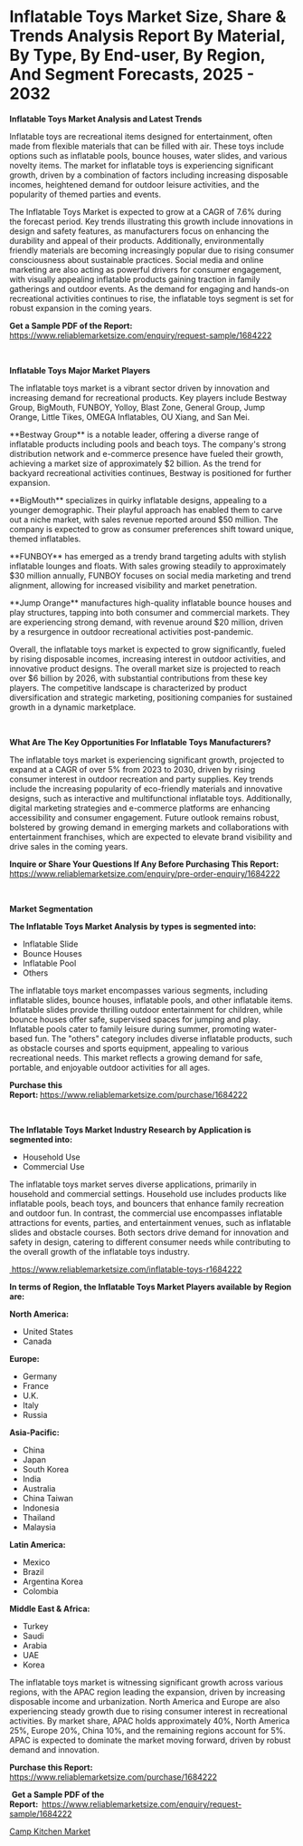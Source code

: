 <p><h1>Inflatable Toys Market Size, Share & Trends Analysis Report By Material, By Type, By End-user, By Region, And Segment Forecasts, 2025 - 2032</h1></p><p><strong>Inflatable Toys Market Analysis and Latest Trends</strong></p>
<p><p>Inflatable toys are recreational items designed for entertainment, often made from flexible materials that can be filled with air. These toys include options such as inflatable pools, bounce houses, water slides, and various novelty items. The market for inflatable toys is experiencing significant growth, driven by a combination of factors including increasing disposable incomes, heightened demand for outdoor leisure activities, and the popularity of themed parties and events.</p><p>The Inflatable Toys Market is expected to grow at a CAGR of 7.6% during the forecast period. Key trends illustrating this growth include innovations in design and safety features, as manufacturers focus on enhancing the durability and appeal of their products. Additionally, environmentally friendly materials are becoming increasingly popular due to rising consumer consciousness about sustainable practices. Social media and online marketing are also acting as powerful drivers for consumer engagement, with visually appealing inflatable products gaining traction in family gatherings and outdoor events. As the demand for engaging and hands-on recreational activities continues to rise, the inflatable toys segment is set for robust expansion in the coming years.</p></p>
<p><strong>Get a Sample PDF of the Report:&nbsp;</strong> <a href="https://www.reliablemarketsize.com/enquiry/request-sample/1684222?utm_campaign=1889&utm_medium=2&utm_source=Github&utm_content=ia&utm_term=05042025&utm_id=inflatable-toys">https://www.reliablemarketsize.com/enquiry/request-sample/1684222</a></p>
<p>&nbsp;</p>
<p><strong>Inflatable Toys Major Market Players</strong></p>
<p><p>The inflatable toys market is a vibrant sector driven by innovation and increasing demand for recreational products. Key players include Bestway Group, BigMouth, FUNBOY, Yolloy, Blast Zone, General Group, Jump Orange, Little Tikes, OMEGA Inflatables, OU Xiang, and San Mei. </p><p>**Bestway Group** is a notable leader, offering a diverse range of inflatable products including pools and beach toys. The company's strong distribution network and e-commerce presence have fueled their growth, achieving a market size of approximately $2 billion. As the trend for backyard recreational activities continues, Bestway is positioned for further expansion.</p><p>**BigMouth** specializes in quirky inflatable designs, appealing to a younger demographic. Their playful approach has enabled them to carve out a niche market, with sales revenue reported around $50 million. The company is expected to grow as consumer preferences shift toward unique, themed inflatables.</p><p>**FUNBOY** has emerged as a trendy brand targeting adults with stylish inflatable lounges and floats. With sales growing steadily to approximately $30 million annually, FUNBOY focuses on social media marketing and trend alignment, allowing for increased visibility and market penetration.</p><p>**Jump Orange** manufactures high-quality inflatable bounce houses and play structures, tapping into both consumer and commercial markets. They are experiencing strong demand, with revenue around $20 million, driven by a resurgence in outdoor recreational activities post-pandemic.</p><p>Overall, the inflatable toys market is expected to grow significantly, fueled by rising disposable incomes, increasing interest in outdoor activities, and innovative product designs. The overall market size is projected to reach over $6 billion by 2026, with substantial contributions from these key players. The competitive landscape is characterized by product diversification and strategic marketing, positioning companies for sustained growth in a dynamic marketplace.</p></p>
<p>&nbsp;</p>
<p><strong>What Are The Key Opportunities For Inflatable Toys Manufacturers?</strong></p>
<p><p>The inflatable toys market is experiencing significant growth, projected to expand at a CAGR of over 5% from 2023 to 2030, driven by rising consumer interest in outdoor recreation and party supplies. Key trends include the increasing popularity of eco-friendly materials and innovative designs, such as interactive and multifunctional inflatable toys. Additionally, digital marketing strategies and e-commerce platforms are enhancing accessibility and consumer engagement. Future outlook remains robust, bolstered by growing demand in emerging markets and collaborations with entertainment franchises, which are expected to elevate brand visibility and drive sales in the coming years.</p></p>
<p><strong>Inquire or Share Your Questions If Any Before Purchasing This Report:</strong> <a href="https://www.reliablemarketsize.com/enquiry/pre-order-enquiry/1684222?utm_campaign=1889&utm_medium=2&utm_source=Github&utm_content=ia&utm_term=05042025&utm_id=inflatable-toys">https://www.reliablemarketsize.com/enquiry/pre-order-enquiry/1684222</a></p>
<p>&nbsp;</p>
<p><strong>Market Segmentation</strong></p>
<p><strong>The Inflatable Toys Market Analysis by types is segmented into:</strong></p>
<p><ul><li>Inflatable Slide</li><li>Bounce Houses</li><li>Inflatable Pool</li><li>Others</li></ul></p>
<p><p>The inflatable toys market encompasses various segments, including inflatable slides, bounce houses, inflatable pools, and other inflatable items. Inflatable slides provide thrilling outdoor entertainment for children, while bounce houses offer safe, supervised spaces for jumping and play. Inflatable pools cater to family leisure during summer, promoting water-based fun. The "others" category includes diverse inflatable products, such as obstacle courses and sports equipment, appealing to various recreational needs. This market reflects a growing demand for safe, portable, and enjoyable outdoor activities for all ages.</p></p>
<p><strong>Purchase this Report:&nbsp;</strong><a href="https://www.reliablemarketsize.com/purchase/1684222?utm_campaign=1889&utm_medium=2&utm_source=Github&utm_content=ia&utm_term=05042025&utm_id=inflatable-toys">https://www.reliablemarketsize.com/purchase/1684222</a></p>
<p>&nbsp;</p>
<p><strong>The Inflatable Toys Market Industry Research by Application is segmented into:</strong></p>
<p><ul><li>Household Use</li><li>Commercial Use</li></ul></p>
<p><p>The inflatable toys market serves diverse applications, primarily in household and commercial settings. Household use includes products like inflatable pools, beach toys, and bouncers that enhance family recreation and outdoor fun. In contrast, the commercial use encompasses inflatable attractions for events, parties, and entertainment venues, such as inflatable slides and obstacle courses. Both sectors drive demand for innovation and safety in design, catering to different consumer needs while contributing to the overall growth of the inflatable toys industry.</p></p>
<p><a href="https://www.reliablemarketsize.com/inflatable-toys-r1684222?utm_campaign=1889&utm_medium=2&utm_source=Github&utm_content=ia&utm_term=05042025&utm_id=inflatable-toys">&nbsp;https://www.reliablemarketsize.com/inflatable-toys-r1684222</a></p>
<p><strong>In terms of Region, the Inflatable Toys Market Players available by Region are:</strong></p>
<p>
    <p> <strong> North America: </strong>
        <ul>
            <li>United States</li>
            <li>Canada</li>
        </ul>
        </p> 
    <p> <strong> Europe: </strong>
        <ul>
            <li>Germany</li>
            <li>France</li>
            <li>U.K.</li>
            <li>Italy</li>
            <li>Russia</li>
        </ul>
        </p> 
    <p> <strong> Asia-Pacific: </strong>
        <ul>
            <li>China</li>
            <li>Japan</li>
            <li>South Korea</li>
            <li>India</li>
            <li>Australia</li>
            <li>China Taiwan</li>
            <li>Indonesia</li>
            <li>Thailand</li>
            <li>Malaysia</li>
        </ul>
        </p> 
    <p> <strong> Latin America: </strong>
        <ul>
            <li>Mexico</li>
            <li>Brazil</li>
            <li>Argentina Korea</li>
            <li>Colombia</li>
        </ul>
        </p> 
    <p> <strong> Middle East & Africa: </strong>
        <ul>
            <li>Turkey</li>
            <li>Saudi</li>
            <li>Arabia</li>
            <li>UAE</li>
            <li>Korea</li>
        </ul>
    </p>
    </p>
<p><p>The inflatable toys market is witnessing significant growth across various regions, with the APAC region leading the expansion, driven by increasing disposable income and urbanization. North America and Europe are also experiencing steady growth due to rising consumer interest in recreational activities. By market share, APAC holds approximately 40%, North America 25%, Europe 20%, China 10%, and the remaining regions account for 5%. APAC is expected to dominate the market moving forward, driven by robust demand and innovation.</p></p>
<p><strong>Purchase this Report: </strong><a href="https://www.reliablemarketsize.com/purchase/1684222?utm_campaign=1889&utm_medium=2&utm_source=Github&utm_content=ia&utm_term=05042025&utm_id=inflatable-toys">https://www.reliablemarketsize.com/purchase/1684222</a></p>
<p>&nbsp;<strong>Get a Sample PDF of the Report:&nbsp;&nbsp;</strong><a href="https://www.reliablemarketsize.com/enquiry/request-sample/1684222?utm_campaign=1889&utm_medium=2&utm_source=Github&utm_content=ia&utm_term=05042025&utm_id=inflatable-toys">https://www.reliablemarketsize.com/enquiry/request-sample/1684222</a></p>
<p><strong></strong></p>
<p><p><a href="https://github.com/prosalinda88/Market-Research-Report-List-7/blob/main/camp-kitchen-market.md?utm_campaign=1889&utm_medium=2&utm_source=Github&utm_content=ia&utm_term=05042025&utm_id=inflatable-toys">Camp Kitchen Market</a></p></p>